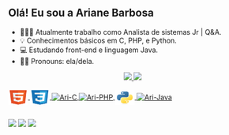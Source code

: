 ## Olá! Eu sou a Ariane Barbosa

- 👩🏻‍💻 Atualmente trabalho como Analista de sistemas Jr | Q&A. 
- 💡 Conhecimentos básicos em C, PHP, e Python.
- 💻 Estudando front-end e linguagem Java.
- 👩🏻 Pronouns: ela/dela.


<div align="center" style="display: inline_block">
  <a href="https://github.com/ari-barbosa">
  <img height="160em" src="https://github-readme-stats.vercel.app/api?username=ari-barbosa&show_icons=true&theme=panda&include_all_commits=true&count_private=true"/>
  <img height="160em" src="https://github-readme-stats.vercel.app/api/top-langs/?username=ari-barbosa&layout=compact&langs_count=7&theme=panda"/>
</div>
  
<div style="display: inline_block"><br>
  <img align="center" alt="Ari-HTML" height="30" width="40" src="https://raw.githubusercontent.com/devicons/devicon/master/icons/html5/html5-original.svg">
  <img align="center" alt="Ari-CSS" height="30" width="40" src="https://raw.githubusercontent.com/devicons/devicon/master/icons/css3/css3-original.svg">
  <!--img align="center" alt="Ari-Js" height="30" width="40" src="https://raw.githubusercontent.com/devicons/devicon/master/icons/javascript/javascript-plain.svg"-->
  <!-- img align="center" alt="Ari-Bootstrap" height="30" width="40" src="https://cdn.jsdelivr.net/gh/devicons/devicon/icons/bootstrap/bootstrap-original.svg" -->
  
  <img align="center" alt="Ari-C" height="30" width="40"  src="https://cdn.jsdelivr.net/gh/devicons/devicon/icons/c/c-original.svg" >
  <img align="center" alt="Ari-PHP" height="30" width="40"  src="https://cdn.jsdelivr.net/gh/devicons/devicon/icons/php/php-original.svg" >
  <img align="center" alt="Ari-Python" height="30" width="40" src="https://raw.githubusercontent.com/devicons/devicon/master/icons/python/python-original.svg">
  <img align="center" alt="Ari-Java" height="30" width="40"  src="https://cdn.jsdelivr.net/gh/devicons/devicon/icons/java/java-original.svg">
  
  ##
  
  
  <div> 
  <a href="https://www.instagram.com/mirellyari/" target="_blank"><img src="https://img.shields.io/badge/-Instagram-%23E4405F?style=for-the-badge&logo=instagram&logoColor=white" target="_blank"></a>
  <a href = "mailto:abarbosa.ipms@gmail.com"><img src="https://img.shields.io/badge/-Gmail-%23333?style=for-the-badge&logo=gmail&logoColor=white" target="_blank"></a>
  <a href="https://www.linkedin.com/in/ariane-barbosa-aa5525156/" target="_blank"><img src="https://img.shields.io/badge/-LinkedIn-%230077B5?style=for-the-badge&logo=linkedin&logoColor=white" target="_blank"></a> 
 
  </div>
  
